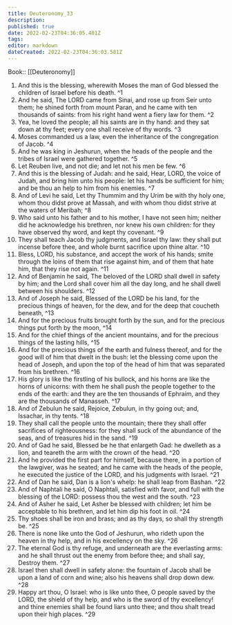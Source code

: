 ```yaml
---
title: Deuteronomy_33
description: 
published: true
date: 2022-02-23T04:36:05.401Z
tags: 
editor: markdown
dateCreated: 2022-02-23T04:36:03.581Z
---
```


 Book:: [[Deuteronomy]]
 1. And this is the blessing, wherewith Moses the man of God blessed the children of Israel before his death. ^1
 2. And he said, The LORD came from Sinai, and rose up from Seir unto them; he shined forth from mount Paran, and he came with ten thousands of saints: from his right hand went a fiery law for them. ^2
 3. Yea, he loved the people; all his saints are in thy hand: and they sat down at thy feet; every one shall receive of thy words. ^3
 4. Moses commanded us a law, even the inheritance of the congregation of Jacob. ^4
 5. And he was king in Jeshurun, when the heads of the people and the tribes of Israel were gathered together. ^5
 6. Let Reuben live, and not die; and let not his men be few. ^6
 7. And this is the blessing of Judah: and he said, Hear, LORD, the voice of Judah, and bring him unto his people: let his hands be sufficient for him; and be thou an help to him from his enemies. ^7
 8. And of Levi he said, Let thy Thummim and thy Urim be with thy holy one, whom thou didst prove at Massah, and with whom thou didst strive at the waters of Meribah; ^8
 9. Who said unto his father and to his mother, I have not seen him; neither did he acknowledge his brethren, nor knew his own children: for they have observed thy word, and kept thy covenant. ^9
 10. They shall teach Jacob thy judgments, and Israel thy law: they shall put incense before thee, and whole burnt sacrifice upon thine altar. ^10
 11. Bless, LORD, his substance, and accept the work of his hands; smite through the loins of them that rise against him, and of them that hate him, that they rise not again. ^11
 12. And of Benjamin he said, The beloved of the LORD shall dwell in safety by him; and the Lord shall cover him all the day long, and he shall dwell between his shoulders. ^12
 13. And of Joseph he said, Blessed of the LORD be his land, for the precious things of heaven, for the dew, and for the deep that coucheth beneath, ^13
 14. And for the precious fruits brought forth by the sun, and for the precious things put forth by the moon, ^14
 15. And for the chief things of the ancient mountains, and for the precious things of the lasting hills, ^15
 16. And for the precious things of the earth and fulness thereof, and for the good will of him that dwelt in the bush: let the blessing come upon the head of Joseph, and upon the top of the head of him that was separated from his brethren. ^16
 17. His glory is like the firstling of his bullock, and his horns are like the horns of unicorns: with them he shall push the people together to the ends of the earth: and they are the ten thousands of Ephraim, and they are the thousands of Manasseh. ^17
 18. And of Zebulun he said, Rejoice, Zebulun, in thy going out; and, Issachar, in thy tents. ^18
 19. They shall call the people unto the mountain; there they shall offer sacrifices of righteousness: for they shall suck of the abundance of the seas, and of treasures hid in the sand. ^19
 20. And of Gad he said, Blessed be he that enlargeth Gad: he dwelleth as a lion, and teareth the arm with the crown of the head. ^20
 21. And he provided the first part for himself, because there, in a portion of the lawgiver, was he seated; and he came with the heads of the people, he executed the justice of the LORD, and his judgments with Israel. ^21
 22. And of Dan he said, Dan is a lion's whelp: he shall leap from Bashan. ^22
 23. And of Naphtali he said, O Naphtali, satisfied with favor, and full with the blessing of the LORD: possess thou the west and the south. ^23
 24. And of Asher he said, Let Asher be blessed with children; let him be acceptable to his brethren, and let him dip his foot in oil. ^24
 25. Thy shoes shall be iron and brass; and as thy days, so shall thy strength be. ^25
 26. There is none like unto the God of Jeshurun, who rideth upon the heaven in thy help, and in his excellency on the sky. ^26
 27. The eternal God is thy refuge, and underneath are the everlasting arms: and he shall thrust out the enemy from before thee; and shall say, Destroy them. ^27
 28. Israel then shall dwell in safety alone: the fountain of Jacob shall be upon a land of corn and wine; also his heavens shall drop down dew. ^28
 29. Happy art thou, O Israel: who is like unto thee, O people saved by the LORD, the shield of thy help, and who is the sword of thy excellency! and thine enemies shall be found liars unto thee; and thou shalt tread upon their high places. ^29
